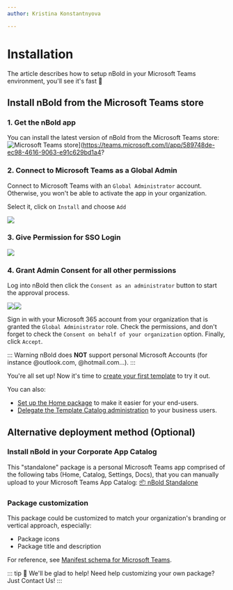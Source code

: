 ```yaml
---
author: Kristina Konstantnyova

---
```

# Installation

The article describes how to setup nBold in your Microsoft Teams environment, you'll see it's fast 🚀

## Install nBold from the Microsoft Teams store

### 1. Get the nBold app

You can install the latest version of nBold from the Microsoft Teams store: ![Microsoft Teams store](https://img.shields.io/badge/Microsoft_Teams-nBold-253BFE?logo=microsoft-teams&logoColor=white&style=flat)\](https://teams.microsoft.com/l/app/589748de-ec98-4616-9063-e91c629bd1a4?

### 2. Connect to Microsoft Teams as a Global Admin

Connect to Microsoft Teams with an `Global Administrator` account. Otherwise, you won't be able to activate the app in your organization.

Select it, click on `Install` and choose `Add`

![](/media/screenshot-2022-02-13-at-11-44-50.png)

### 3. Give Permission for SSO Login

![](/media/screenshot-2022-02-13-at-11-48-38.png)

### 4. Grant Admin Consent for all other permissions

Log into nBold then click the `Consent as an administrator` button to start the approval process.

![](/media/permission-1.png)![](/media/permission-2.png)

Sign in with your Microsoft 365 account from your organization that is granted the `Global Administrator` role. Check the permissions, and don't forget to check the `Consent on behalf of your organization` option. Finally, click `Accept`.

::: Warning nBold does **NOT** support personal Microsoft Accounts (for instance @outlook.com, @hotmail.com...). :::

You're all set up! Now it's time to [create your first template](/collaboration-templates/create-a-new-collaboration-template) to try it out.

You can also:

* [Set up the Home package](/quickstart/setup-the-home-page) to make it easier for your end-users.
* [Delegate the Template Catalog administration](/administrator-guide/delegate-template-catalog-administration) to your business users.

## Alternative deployment method (Optional)

### Install nBold in your Corporate App Catalog

This "standalone" package is a personal Microsoft Teams app comprised of the following tabs (Home, Catalog, Settings, Docs), that you can manually upload to your Microsoft Teams App Catalog:
[📦 nBold Standalone](https://assets.nbold.io/packages/io.nbold.standalone.prd.zip)

### Package customization

This package could be customized to match your organization's branding or vertical approach, especially:

* Package icons
* Package title and description

For reference, see [Manifest schema for Microsoft Teams](https://docs.microsoft.com/en-us/microsoftteams/platform/resources/schema/manifest-schema).

::: tip 👋 We'll be glad to help! Need help customizing your own package? Just <a onclick="Intercom('showNewMessage');">Contact Us!</a> :::